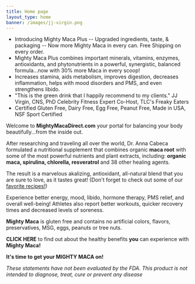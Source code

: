 ```yaml
---
title: Home page
layout_type: home
banner: /images/jj-virgin.png
---
```


* Introducing Mighty Maca Plus -- Upgraded ingredients, taste, & packaging -- Now more Mighty Maca in every can. Free Shipping on every order.
* Mighty Maca Plus combines important minerals, vitamins, enzymes, antioxidants, and phytonutrients in a powerful, synergistic, balanced formula...now with 30% more Maca in every scoop!
* Increases stamina, aids metabolism, improves digestion, decreases inflammation, helps with mood disorders and PMS, and even strengthens libido.
* "This is the green drink that I happily recommend to my clients." JJ Virgin, CNS, PhD Celebrity Fitness Expert Co-Host, TLC's Freaky Eaters
* Certified Gluten Free, Dairy Free, Egg Free, Peanut Free, Made in USA, NSF Sport Certified


Welcome to **MightyMacaDirect.com** your portal for balancing your body beautifully...from the inside out.

After researching and traveling all over the world, Dr. Anna Cabeca formulated a nutritional supplement that combines organic **maca root** with some of the most powerful nutrients and plant extracts, including: **organic maca, spirulina, chlorella, resveratrol** and 38 other healing agents.

The result is a marvelous akalizing, antioxidant, all-natural blend that you are sure to love, as it tastes great!  (Don't forget to check out some of our <a href="">favorite recipes!</a>)

Experience better energy, mood, libido, hormone therapy, PMS relief, and overall well-being!  Athletes also report better workouts, quicker recovery times and decreased levels of soreness.

**Mighty Maca** is gluten free and contains no artificial colors, flavors, preservatives, MSG, eggs, peanuts or tree nuts.

**CLICK HERE** to find out about the healthy benefits **you** can experience with **Mighty Maca!** 

**It's time to get your MIGHTY MACA on!**

*These statements have not been evaluated by the FDA. This product is not intended to diagnose, treat, cure or prevent any disease*
